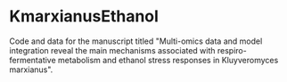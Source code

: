 # KmarxianusEthanol

Code and data for the manuscript titled "Multi-omics data and model integration reveal the main mechanisms associated with respiro-fermentative metabolism and ethanol stress responses in Kluyveromyces marxianus".
